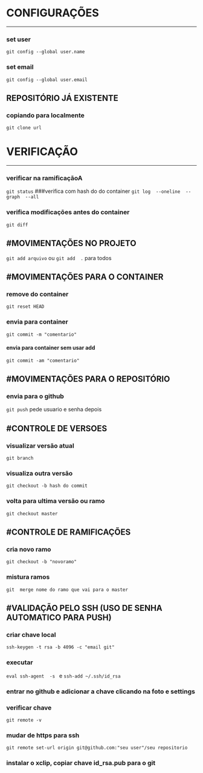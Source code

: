 # CONFIGURAÇÕES
---
### set user	
`git config --global user.name`
###  set email
`git config --global user.email`

REPOSITÓRIO JÁ EXISTENTE
---
### copiando  para localmente
`git clone url`

# VERIFICAÇÃO
---
### verificar na ramificaçãoA
`git status`
###verifica com hash do do container
`git log  --oneline  --graph  --all`	
###  verifica modificações antes do container
`git diff`	

#MOVIMENTAÇÕES  NO PROJETO
---
`git add arquivo`  ou  `git add  .`  para todos

#MOVIMENTAÇÕES PARA O CONTAINER
---
### remove do container
`git reset HEAD`
### envia para container
`git commit -m "comentario"`
#### envia para container sem usar add 
`git commit -am "comentario"`

#MOVIMENTAÇÕES PARA O REPOSITÓRIO
---
### envia para o github
`git push` pede usuario e senha depois

#CONTROLE DE VERSOES
---
### visualizar versão atual 
`git branch`
### visualiza outra versão
`git checkout -b hash do commit`
### volta para ultima versão  ou ramo
`git checkout master`

#CONTROLE DE RAMIFICAÇÕES
---
### cria novo ramo
`git checkout -b "novoramo"`
### mistura ramos
`git  merge nome do ramo que vai para o master`

#VALIDAÇÃO PELO SSH (USO DE SENHA AUTOMATICO PARA PUSH)
---
### criar chave local
`ssh-keygen -t rsa -b 4096 -c "email git"`
### executar
`eval ssh-agent  -s ` e `ssh-add ~/.ssh/id_rsa`
### entrar no github e adicionar a chave clicando na foto e settings
### verificar chave 
`git remote -v`
### mudar de https para ssh
`git remote set-url origin git@github.com:"seu user"/seu repositorio`
### instalar o xclip, copiar chave id_rsa.pub para o git

